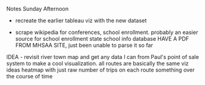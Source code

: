 Notes Sunday Afternoon



- recreate the earlier tableau viz with the new dataset

- scrape wikipedia for conferences, school enrollment.
    probably an easier source for school enrollment
        state school info database
    HAVE A PDF FROM MHSAA SITE, just been unable to parse it so far

    

IDEA - revisit river town map and get any data I can from Paul's point of sale system to make a cool visualization.
    all routes are basically the same
    viz ideas
        heatmap with just raw number of trips on each route
        something over the course of time
